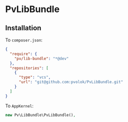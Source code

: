 PvLibBundle
===========

Installation
------------

To `composer.json`:

```json
{
  "require": {
    "pv/lib-bundle": "*@dev"
  },
  "repositories": [
    {
      "type": "vcs",
      "url": "git@github.com:pvolok/PvLibBundle.git"
    }
  ]
}
```

To `AppKernel`:

```php
new Pv\LibBundle\PvLibBundle(),
```

